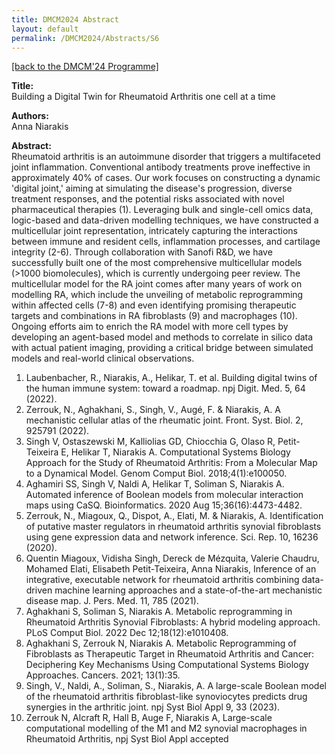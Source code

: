 ```yaml
---
title: DMCM2024 Abstract
layout: default
permalink: /DMCM2024/Abstracts/S6
---
```


[[back to the DMCM'24 Programme]](https://disease-maps.org/DMCM2024/programme/)

**Title:** \
Building a Digital Twin for Rheumatoid Arthritis one cell at a time

**Authors:** \
Anna Niarakis

**Abstract:** \
Rheumatoid arthritis is an autoimmune disorder that triggers a multifaceted joint inflammation. Conventional antibody treatments prove ineffective in approximately 40% of cases. Our work focuses on constructing a dynamic 'digital joint,' aiming at simulating the disease's progression, diverse treatment responses, and the potential risks associated with novel pharmaceutical therapies (1). Leveraging bulk and single-cell omics data, logic-based and data-driven modelling techniques, we have constructed a multicellular joint representation, intricately capturing the interactions between immune and resident cells, inflammation processes, and cartilage integrity (2-6). Through collaboration with Sanofi R&D, we have successfully built one of the most comprehensive multicellular models (>1000 biomolecules), which is currently undergoing peer review.
The multicellular model for the RA joint comes after many years of work on modelling RA, which include the unveiling of metabolic reprogramming within affected cells (7-8) and even identifying promising therapeutic targets and combinations in RA fibroblasts (9) and macrophages (10).
Ongoing efforts aim to enrich the RA model with more cell types by developing an agent-based model and methods to correlate in silico data with actual patient imaging, providing a critical bridge between simulated models and real-world clinical observations.



1. Laubenbacher, R., Niarakis, A., Helikar, T. et al. Building digital twins of the human immune system: toward a roadmap. npj Digit. Med. 5, 64 (2022).
2. Zerrouk, N., Aghakhani, S., Singh, V., Augé, F. & Niarakis, A. A mechanistic cellular atlas of the rheumatic joint. Front. Syst. Biol. 2, 925791 (2022).
3. Singh V, Ostaszewski M, Kalliolias GD, Chiocchia G, Olaso R, Petit-Teixeira E, Helikar T, Niarakis A. Computational Systems Biology Approach for the Study of Rheumatoid Arthritis: From a Molecular Map to a Dynamical Model. Genom Comput Biol. 2018;4(1):e100050.
4. Aghamiri SS, Singh V, Naldi A, Helikar T, Soliman S, Niarakis A. Automated inference of Boolean models from molecular interaction maps using CaSQ. Bioinformatics. 2020 Aug 15;36(16):4473-4482.
5. Zerrouk, N., Miagoux, Q., Dispot, A., Elati, M. & Niarakis, A. Identification of putative master regulators in rheumatoid arthritis synovial fibroblasts using gene expression data and network inference. Sci. Rep. 10, 16236 (2020).
6. Quentin Miagoux, Vidisha Singh, Dereck de Mézquita, Valerie Chaudru, Mohamed Elati, Elisabeth Petit-Teixeira, Anna Niarakis, Inference of an integrative, executable network for rheumatoid arthritis combining data-driven machine learning approaches and a state-of-the-art mechanistic disease map. J. Pers. Med. 11, 785 (2021).
7. Aghakhani S, Soliman S, Niarakis A. Metabolic reprogramming in Rheumatoid Arthritis Synovial Fibroblasts: A hybrid modeling approach. PLoS Comput Biol. 2022 Dec 12;18(12):e1010408.
8. Aghakhani S, Zerrouk N, Niarakis A. Metabolic Reprogramming of Fibroblasts as Therapeutic Target in Rheumatoid Arthritis and Cancer: Deciphering Key Mechanisms Using Computational Systems Biology Approaches. Cancers. 2021; 13(1):35.
9. Singh, V., Naldi, A., Soliman, S., Niarakis, A. A large-scale Boolean model of the rheumatoid arthritis fibroblast-like synoviocytes predicts drug synergies in the arthritic joint. npj Syst Biol Appl 9, 33 (2023).
10. Zerrouk N, Alcraft R, Hall B, Auge F, Niarakis A, Large-scale computational modelling of the M1 and M2 synovial macrophages in Rheumatoid Arthritis, npj Syst Biol Appl accepted
 


